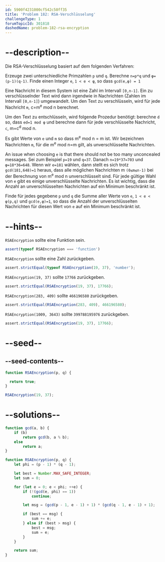 ```yaml
---
id: 5900f4231000cf542c50ff35
title: 'Problem 182: RSA-Verschlüsselung'
challengeType: 1
forumTopicId: 301818
dashedName: problem-182-rsa-encryption
---
```


# --description--

Die RSA-Verschlüsselung basiert auf dem folgenden Verfahren:

Erzeuge zwei unterschiedliche Primzahlen `p` und `q`. Berechne `n=p*q` und `φ=(p-1)(q-1)`. Finde einen Integer `e`, `1 < e < φ`, so dass `gcd(e,φ) = 1`

Eine Nachricht in diesem System ist eine Zahl im Intervall `[0,n-1]`. Ein zu verschlüsselnder Text wird dann irgendwie in Nachrichten (Zahlen im Intervall `[0,n-1]`) umgewandelt. Um den Text zu verschlüsseln, wird für jede Nachricht `m`, c=m<sup>e</sup> mod n berechnet.

Um den Text zu entschlüsseln, wird folgende Prozedur benötigt: berechne `d` so, dass `ed=1 mod φ` und berechne dann für jede verschlüsselte Nachricht, `c`, m=c<sup>d</sup> mod n.

Es gibt Werte von `e` und `m` so dass m<sup>e</sup> mod n = m ist. Wir bezeichnen Nachrichten `m`, für die m<sup>e</sup> mod n=m gilt, als unverschlüsselte Nachrichten.

An issue when choosing `e` is that there should not be too many unconcealed messages. Sei zum Beispiel `p=19` und `q=37`. Danach `n=19*37=703` und `φ=18*36=648`. Wenn wir `e=181` wählen, dann stellt es sich trotz `gcd(181,648)=1` heraus, dass alle möglichen Nachrichten m `(0≤m≤n-1)` bei der Berechnung von m<sup>e</sup> mod n unverschlüsselt sind. Für jede gültige Wahl von `e` gibt es einige unverschlüsselte Nachrichten. Es ist wichtig, dass die Anzahl an unverschlüsselten Nachrichten auf ein Minimum beschränkt ist.

Finde für jedes gegebene `p` und `q` die Summe aller Werte von `e`, `1 < e < φ(p,q)` und `gcd(e,φ)=1`, so dass die Anzahl der unverschlüsselten Nachrichten für diesen Wert von `e` auf ein Minimum beschränkt ist.

# --hints--

`RSAEncryption` sollte eine Funktion sein.

```js
assert(typeof RSAEncryption === 'function')
```

`RSAEncryption` sollte eine Zahl zurückgeben.

```js
assert.strictEqual(typeof RSAEncryption(19, 37), 'number');
```

`RSAEncryption(19, 37)` sollte `17766` zurückgeben.

```js
assert.strictEqual(RSAEncryption(19, 37), 17766);
```

`RSAEncryption(283, 409)` sollte `466196580` zurückgeben.

```js
assert.strictEqual(RSAEncryption(283, 409), 466196580);
```

`RSAEncryption(1009, 3643)` sollte `399788195976` zurückgeben.

```js
assert.strictEqual(RSAEncryption(19, 37), 17766);
```

# --seed--

## --seed-contents--

```js
function RSAEncryption(p, q) {

  return true;
}

RSAEncryption(19, 37);
```

# --solutions--

```js
function gcd(a, b) {
    if (b)
        return gcd(b, a % b);
    else
        return a;
}

function RSAEncryption(p, q) {
    let phi = (p - 1) * (q - 1);

    let best = Number.MAX_SAFE_INTEGER;
    let sum = 0;

    for (let e = 0; e < phi; ++e) {
        if (!(gcd(e, phi) == 1))
            continue;

        let msg = (gcd(p - 1, e - 1) + 1) * (gcd(q - 1, e - 1) + 1);

        if (best == msg) {
            sum += e;
        } else if (best > msg) {
            best = msg;
            sum = e;
        }
    }

    return sum;
}
```

